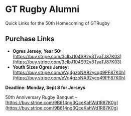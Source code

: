 # GT Rugby Alumni

Quick Links for the 50th Homecoming of GTRugby

## Purchase Links

- **Ogres Jersey, Year 50:** [https://buy.stripe.com/3cIbJ104S92y3TyaTJ87K03](https://buy.stripe.com/3cIbJ104S92y3TyaTJ87K03)
- **Youth Sizes Ogres Jersey:** [https://buy.stripe.com/eVq4gzbNA92ycq49PF87K0h](https://buy.stripe.com/eVq4gzbNA92ycq49PF87K0h)

**Deadline: Monday, Sept 8 for Jerseys**

50th Anniversary Rugby Banquet – [https://buy.stripe.com/9B614ng3QceKahWd1R87K0g](https://buy.stripe.com/9B614ng3QceKahWd1R87K0g)
